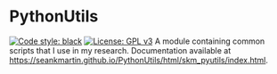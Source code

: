 # PythonUtils
[![Code style: black](https://img.shields.io/badge/code%20style-black-000000.svg)](https://github.com/psf/black)
[![License: GPL v3](https://img.shields.io/badge/License-GPLv3-blue.svg)](https://www.gnu.org/licenses/gpl-3.0)
A module containing common scripts that I use in my research.
Documentation available at https://seankmartin.github.io/PythonUtils/html/skm_pyutils/index.html.

